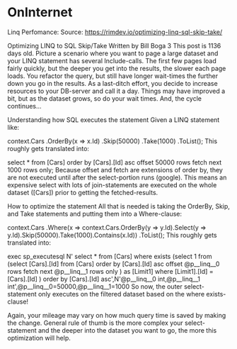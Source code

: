 # OnInternet

Linq Perfomance:
Source: https://rimdev.io/optimizing-linq-sql-skip-take/

Optimizing LINQ to SQL Skip/Take
Written by Bill Boga 3 
 This post is 1136 days old.
Picture a scenario where you want to page a large dataset and your LINQ statement has several Include-calls. The first few pages load fairly quickly, but the deeper you get into the results, the slower each page loads. You refactor the query, but still have longer wait-times the further down you go in the results. As a last-ditch effort, you decide to increase resources to your DB-server and call it a day. Things may have improved a bit, but as the dataset grows, so do your wait times. And, the cycle continues…

Understanding how SQL executes the statement
Given a LINQ statement like:

context.Cars
  .OrderBy(x => x.Id)
  .Skip(50000)
  .Take(1000)
  .ToList();
This roughly gets translated into:

select * from [Cars] order by [Cars].[Id] asc offset 50000 rows fetch next 1000 rows only;
Because offset and fetch are extensions of order by, they are not executed until after the select-portion runs (google). This means an expensive select with lots of join-statements are executed on the whole dataset ([Cars]) prior to getting the fetched-results.

How to optimize the statement
All that is needed is taking the OrderBy, Skip, and Take statements and putting them into a Where-clause:

context.Cars
  .Where(x => context.Cars.OrderBy(y => y.Id).Select(y => y.Id).Skip(50000).Take(1000).Contains(x.Id))
  .ToList();
This roughly gets translated into:

exec sp_executesql N'
select * from [Cars]
where exists
  (select 1 from
    (select [Cars].[Id] from [Cars] order by [Cars].[Id] asc offset @p__linq__0 rows fetch next @p__linq__1 rows only
    ) as [Limit1]
    where [Limit1].[Id] = [Cars].[Id]
  )
order by [Cars].[Id] asc',N'@p__linq__0 int,@p__linq__1 int',@p__linq__0=50000,@p__linq__1=1000
So now, the outer select-statement only executes on the filtered dataset based on the where exists-clause!

Again, your mileage may vary on how much query time is saved by making the change. General rule of thumb is the more complex your select-statement and the deeper into the dataset you want to go, the more this optimization will help.
